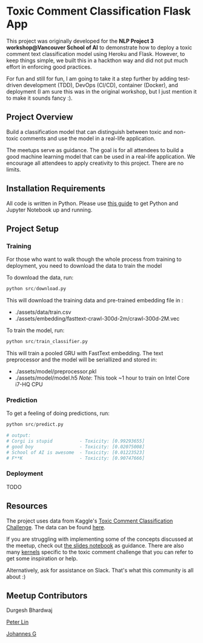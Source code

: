 # Toxic Comment Classification Flask App

This project was originally developed for the  **NLP Project 3 workshop@Vancouver School of AI** to demonstrate how to deploy a toxic comment text classification model using Heroku and Flask. However, to keep things simple, we built this in a hackthon way and did not put much effort in enforcing good practices.

For fun and still for fun, I am going to take it a step further by adding test-driven development (TDD), DevOps (CI/CD), container (Docker), and deployment (I am sure this was in the original workshop, but I just mention it to make it sounds fancy :). 


## Project Overview

Build a classification model that can distinguish between toxic and non-toxic comments and use the model in a real-life application.

The meetups serve as guidance. The goal is for all attendees to build a good machine learning model that can be used in a real-life application. We encourage all attendees to apply creativity to this project. There are no limits.

## Installation Requirements

All code is written in Python. Please use [this guide](http://nbviewer.jupyter.org/github/johannesgiorgis/school_of_ai_vancouver/blob/master/intro_to_data_science_tools/01_introduction_to_conda_and_jupyter_notebooks.ipynb) to get Python and Jupyter Notebook up and running.

## Project Setup

### Training 

For those who want to walk though the whole process from training to deployment, you need to download the data to train the model

To download the data, run:
```python
python src/download.py
```
This will download the training data and pre-trained embedding file in :
  - ./assets/data/train.csv
  - ./assets/embedding/fasttext-crawl-300d-2m/crawl-300d-2M.vec
  
To train the model, run:
```python
python src/train_classifier.py
```
This will train a pooled GRU with FastText embedding. The text preprocessor and the model will be seriallized and stored in:
  - ./assets/model/preprocessor.pkl
  - ./assets/model/model.h5
*Note*: This took ~1 hour to train on Intel Core i7-HQ CPU

### Prediction
To get a feeling of doing predictions, run:
```python
python src/predict.py

# output:
# Corgi is stupid          - Toxicity: [0.99293655]
# good boy                 - Toxicity: [0.02075008]
# School of AI is awesome  - Toxicity: [0.01223523]
# F**K                     - Toxicity: [0.90747666]
```

### Deployment
TODO 



## Resources

The project uses data from Kaggle's [Toxic Comment Classification Challenge](https://www.kaggle.com/c/jigsaw-toxic-comment-classification-challenge). The data can be found [here](https://www.kaggle.com/c/jigsaw-toxic-comment-classification-challenge/data).

If you are struggling with implementing some of the concepts discussed at the meetup, check out [the slides notebook](https://github.com/SchoolofAI-Vancouver/NLP_Project_2/blob/master/src/slides.ipynb) as guidance. There are also many [kernels](https://www.kaggle.com/c/jigsaw-toxic-comment-classification-challenge/kernels) specific to the toxic comment challenge that you can refer to get some inspiration or help.

Alternatively, ask for assistance on Slack. That's what this community is all about :)



## Meetup Contributors

Durgesh Bhardwaj

[Peter Lin](https://github.com/peter0083)

[Johannes G](https://github.com/johannesgiorgis)



